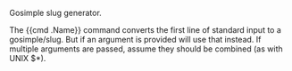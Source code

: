 Gosimple slug generator.

The {{cmd .Name}} command converts the first line of standard input to a gosimple/slug. But if an argument is provided will use that instead. If multiple arguments are passed, assume they should be combined (as with UNIX $*).
